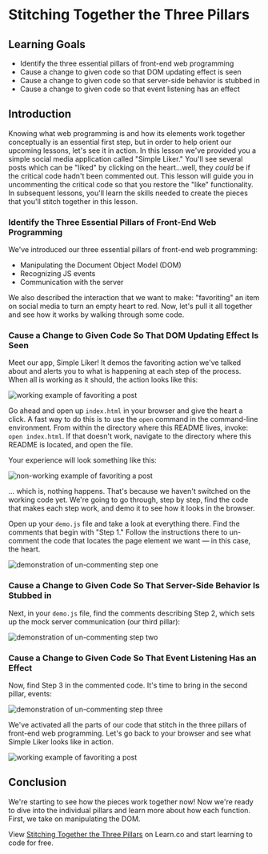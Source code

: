 # Stitching Together the Three Pillars

## Learning Goals

- Identify the three essential pillars of front-end web programming
- Cause a change to given code so that DOM updating effect is seen
- Cause a change to given code so that server-side behavior is stubbed in
- Cause a change to given code so that event listening has an effect

## Introduction

Knowing what web programming is and how its elements work together conceptually
is an essential first step, but in order to help orient our upcoming lessons,
let's see it in action. In this lesson we've provided you a simple social media
application called "Simple Liker." You'll see several posts which can be "liked"
by clicking on the heart...well, they _could_ be if the critical code hadn't
been commented out. This lesson will guide you in uncommenting the critical
code so that you restore the "like" functionality. In subsequent lessons, you'll
learn the skills needed to create the pieces that you'll stitch together in this
lesson.

### Identify the Three Essential Pillars of Front-End Web Programming

We've introduced our three essential pillars of front-end web programming:

  - Manipulating the Document Object Model (DOM)
  - Recognizing JS events
  - Communication with the server

We also described the interaction that we want to make: "favoriting" an item on
social media to turn an empty heart to red. Now, let's pull it all together and
see how it works by walking through some code.

### Cause a Change to Given Code So That DOM Updating Effect Is Seen

Meet our app, Simple Liker! It demos the favoriting action we've talked about
and alerts you to what is happening at each step of the process. When all is
working as it should, the action looks like this:

![working example of favoriting a post][three-pillars-example-working]

Go ahead and open up `index.html` in your browser and give the heart a click.
A fast way to do this is to use the `open` command in the command-line
environment. From within the directory where this README lives, invoke: `open
index.html`. If that doesn't work, navigate to the directory where this README
is located, and open the file.

Your experience will look something like this:

![non-working example of favoriting a post][three-pillars-example-not-working]

... which is, nothing happens. That's because we haven't switched on the
working code yet. We're going to go through, step by step, find the code that
makes each step work, and demo it to see how it looks in the browser.

Open up your `demo.js` file and take a look at everything there. Find the
comments that begin with "Step 1." Follow the instructions there to un-comment
the code that locates the page element we want — in this case, the heart.

![demonstration of un-commenting step one][three-pillars-example-comment-step-one]

### Cause a Change to Given Code So That Server-Side Behavior Is Stubbed in

Next, in your `demo.js` file, find the comments describing Step 2, which sets up
the mock server communication (our third pillar):

![demonstration of un-commenting step two][three-pillars-example-comment-step-two]

### Cause a Change to Given Code So That Event Listening Has an Effect

Now, find Step 3 in the commented code. It's time to bring in the second pillar,
events:

![demonstration of un-commenting step three][three-pillars-example-comment-step-three]

We've activated all the parts of our code that stitch in the three pillars of
front-end web programming. Let's go back to your browser and see what Simple
Liker looks like in action.

![working example of favoriting a post][three-pillars-example-working]

## Conclusion

We're starting to see how the pieces work together now! Now we're ready to dive
into the individual pillars and learn more about how each function. First, we
take on manipulating the DOM.

[three-pillars-example-working]: https://curriculum-content.s3.amazonaws.com/fewpjs/fewpjs-stitching-together-the-three-pillars/three-pillars-02.gif
[three-pillars-example-not-working]: https://curriculum-content.s3.amazonaws.com/fewpjs/fewpjs-stitching-together-the-three-pillars/three-pillars-01.gif
[three-pillars-example-comment-step-one]: https://curriculum-content.s3.amazonaws.com/fewpjs/fewpjs-stitching-together-the-three-pillars/three-pillars-03.gif
[three-pillars-example-comment-step-two]: https://curriculum-content.s3.amazonaws.com/fewpjs/fewpjs-stitching-together-the-three-pillars/three-pillars-04.gif
[three-pillars-example-comment-step-three]: https://curriculum-content.s3.amazonaws.com/fewpjs/fewpjs-stitching-together-the-three-pillars/three-pillars-05.gif

<p class='util--hide'>View <a href='https://learn.co/lessons/fewpjs-stitching-together-the-three-pillars'>Stitching Together the Three Pillars</a> on Learn.co and start learning to code for free.</p>

